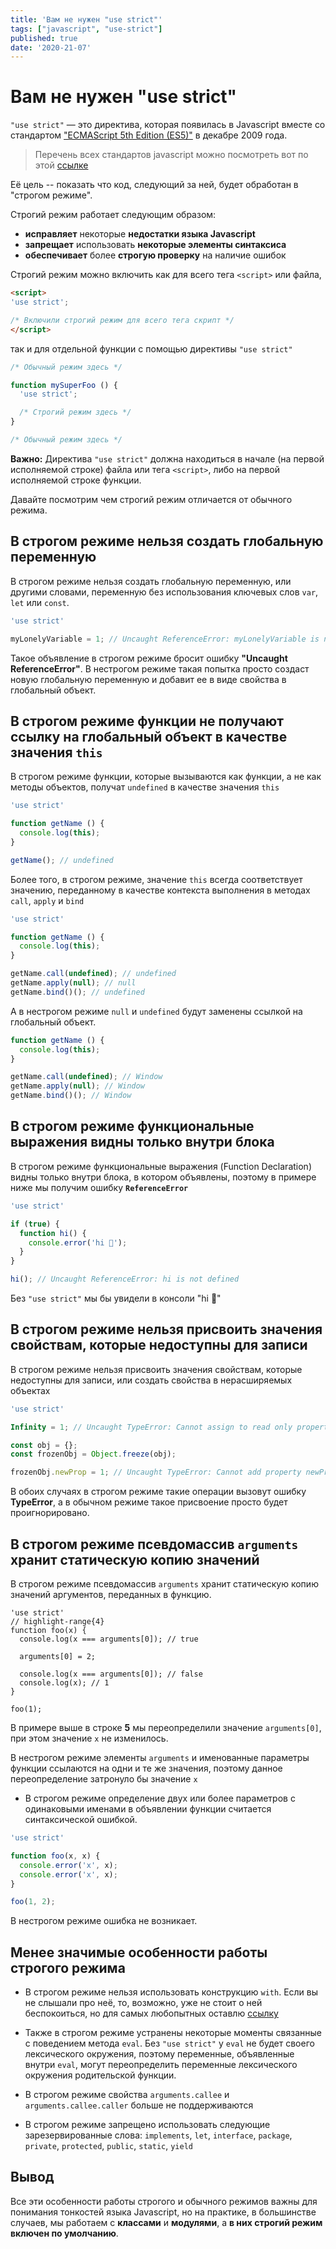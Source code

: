 ```yaml
---
title: 'Вам не нужен "use strict"'
tags: ["javascript", "use-strict"]
published: true
date: '2020-21-07'
---  
```


# Вам не нужен "use strict"

`"use strict"` — это директива, которая появилась в Javascript вместе со стандартом 
["ECMAScript 5th Edition (ES5)"](https://www.ecma-international.org/publications/files/ECMA-ST-ARCH/ECMA-262%205th%20edition%20December%202009.pdf) 
в декабре 2009 года.

> Перечень всех стандартов javascript можно посмотреть вот по этой 
> [ссылке](https://www.ecma-international.org/publications/standards/Ecma-262-arch.htm)

Её цель -- показать что код, следующий за ней, будет обработан в "строгом режиме".

Строгий режим работает следующим образом:

* **исправляет** некоторые **недостатки языка Javascript** 
* **запрещает** использовать **некоторые элементы синтаксиса**
* **обеспечивает** более **строгую проверку** на наличие ошибок

Строгий режим можно включить как для всего тега `<script>` или файла,

```html
<script>
'use strict';

/* Включили строгий режим для всего тега скрипт */
</script>
```

так и для отдельной функции с помощью директивы `"use strict"`

```javascript
/* Обычный режим здесь */

function mySuperFoo () {
  'use strict';

  /* Строгий режим здесь */
}

/* Обычный режим здесь */
```

**Важно:** Директива `"use strict"` должна находиться в начале (на первой исполняемой строке)
файла или тега `<script>`, либо на первой исполняемой строке функции.

Давайте посмотрим чем строгий режим отличается от обычного режима.

## В строгом режиме нельзя создать глобальную переменную
 
В строгом режиме нельзя создать глобальную переменную, или другими словами, переменную
без использования ключевых слов `var`, `let` или `const`.

```javascript
'use strict'

myLonelyVariable = 1; // Uncaught ReferenceError: myLonelyVariable is not defined
```

Такое объявление в строгом режиме бросит ошибку **"Uncaught ReferenceError"**.
В нестрогом режиме такая попытка просто создаст новую глобальную переменную
и добавит ее в виде свойства в глобальный объект.

## В строгом режиме функции не получают ссылку на глобальный объект в качестве значения `this`

В строгом режиме функции, которые вызываются как функции, а не как методы объектов, 
получат `undefined` в качестве значения `this`

```javascript
'use strict'

function getName () {
  console.log(this);
}

getName(); // undefined
```

Более того, в строгом режиме, значение `this` всегда соответствует значению, переданному в качестве контекста выполнения в 
методах `call`, `apply` и `bind`

```javascript
'use strict'

function getName () {
  console.log(this);
}

getName.call(undefined); // undefined
getName.apply(null); // null
getName.bind()(); // undefined
```

А в нестрогом режиме `null` и `undefined` будут заменены ссылкой на глобальный объект.

```javascript
function getName () {
  console.log(this);
}

getName.call(undefined); // Window
getName.apply(null); // Window
getName.bind()(); // Window
```

## В строгом режиме функциональные выражения видны только внутри блока

В строгом режиме функциональные выражения (Function Declaration) видны только внутри блока,
в котором объявлены, поэтому в примере ниже мы получим ошибку **`ReferenceError`**

```javascript
'use strict'

if (true) {  
  function hi() {
    console.error('hi 👋');
  }
}

hi(); // Uncaught ReferenceError: hi is not defined
```

Без `"use strict"` мы бы увидели в консоли "hi 👋"

## В строгом режиме нельзя присвоить значения свойствам, которые недоступны для записи

В строгом режиме нельзя присвоить значения свойствам, которые недоступны для записи, или
создать свойства в нерасширяемых объектах

```javascript
'use strict'

Infinity = 1; // Uncaught TypeError: Cannot assign to read only property 'Infinity' of object '#<Window>'

const obj = {};
const frozenObj = Object.freeze(obj);

frozenObj.newProp = 1; // Uncaught TypeError: Cannot add property newProp, object is not extensible
``` 

В обоих случаях в строгом режиме такие операции вызовут ошибку **TypeError**, а в обычном режиме такое присвоение просто будет
проигнорировано.

## В строгом режиме псевдомассив `arguments` хранит статическую копию значений

В строгом режиме псевдомассив `arguments` хранит статическую копию значений аргументов, переданных в функцию.

```javascript{numberLines: true}
'use strict'
// highlight-range{4}
function foo(x) {
  console.log(x === arguments[0]); // true

  arguments[0] = 2;

  console.log(x === arguments[0]); // false 
  console.log(x); // 1 
}

foo(1);
```

В примере выше в строке **5** мы переопределили значение `arguments[0]`, при этом значение `x` не изменилось.

В нестрогом режиме элементы `arguments` и именованные параметры функции ссылаются на одни и те же значения,
поэтому данное переопределение затронуло бы значение `x` 

* В строгом режиме определение двух или более параметров с одинаковыми
именами в объявлении функции считается синтаксической ошибкой. 

```javascript
'use strict'

function foo(x, x) {
  console.error('x', x);
  console.error('x', x);
}

foo(1, 2);
```

В нестрогом режиме ошибка не возникает.

## Менее значимые особенности работы строгого режима 

* В строгом режиме нельзя использовать конструкцию `with`. 
Если вы не слышали про неё, то, возможно, уже не стоит о 
ней беспокоиться, но для самых любопытных оставлю [ссылку](https://developer.mozilla.org/ru/docs/Web/JavaScript/Reference/Statements/with)  

* Также в строгом режиме устранены некоторые моменты связанные с поведением метода `eval`.
Без `"use strict"` у `eval` не будет своего лексического окружения, поэтому переменные, 
объявленные внутри `eval`, могут переопределить переменные лексического окружения родительской функции.

* В строгом режиме свойства `arguments.callee` и `arguments.callee.caller` больше не поддерживаются

* В строгом режиме запрещено использовать следующие зарезервированные слова: 
`implements`, `let`, `interface`, `package`, `private`, `protected`, `public`, `static`, `yield`

## Вывод

Все эти особенности работы строгого и обычного режимов важны для понимания тонкостей языка
Javascript, но на практике, в большинстве случаев, мы работаем с **классами** и **модулями**, а **в них 
строгий режим включен по умолчанию**. 
